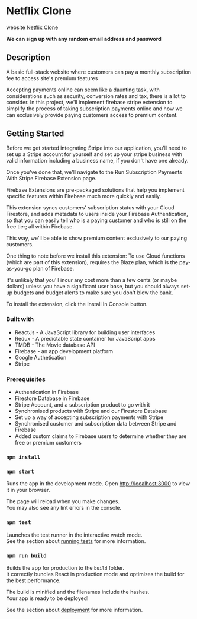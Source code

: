 # Netflix Clone

website [Netflix Clone](https://netflix-clone-d64be.web.app/)

**We can sign up with any random email address and password**



## Description

A basic full-stack website where customers can pay a monthly subscription fee to access site's premium features

Accepting payments online can seem like a daunting task, with considerations such as security, conversion rates and tax, there is a lot to consider.
In this project, we'll implement firebase stripe extension to simplify the process of taking subscription payments online and how we can exclusively provide paying customers access to premium content.


## Getting Started

Before we get started integrating Stripe into our application, you'll need to set up a Stripe account for yourself and set up your stripe business with valid information including a business name, if you don't have one already.

Once you've done that, we'll navigate to the Run Subscription Payments With Stripe Firebase Extension page.

Firebase Extensions are pre-packaged solutions that help you implement specific features within Firebase much more quickly and easily.

This extension syncs customers' subscription status with your Cloud Firestore, and adds metadata to users inside your Firebase Authentication, so that you can easily tell who is a paying customer and who is still on the free tier; all within Firebase.

This way, we'll be able to show premium content exclusively to our paying customers.

One thing to note before we install this extension: To use Cloud functions (which are part of this extension), requires the Blaze plan, which is the pay-as-you-go plan of Firebase.

It's unlikely that you'll incur any cost more than a few cents (or maybe dollars) unless you have a significant user base, but you should always set-up budgets and budget alerts to make sure you don't blow the bank.

To install the extension, click the Install In Console button.

### Built with

* ReactJs - A JavaScript library for building user interfaces
* Redux - A predictable state container for JavaScript apps
* TMDB - The Movie database API
* Firebase - an app development platform
* Google Authetication
* Stripe

### Prerequisites

* Authentication in Firebase
* Firestore Database in Firebase
* Stripe Account, and a subscription product to go with it
* Synchronised products with Stripe and our Firestore Database
* Set up a way of accepting subscription payments with Stripe
* Synchronised customer and subscription data between Stripe and Firebase
* Added custom claims to Firebase users to determine whether they are free or premium customers


### `npm install`

### `npm start`

Runs the app in the development mode.
Open [http://localhost:3000](http://localhost:3000) to view it in your browser.

The page will reload when you make changes.\
You may also see any lint errors in the console.

### `npm test`

Launches the test runner in the interactive watch mode.\
See the section about [running tests](https://facebook.github.io/create-react-app/docs/running-tests) for more information.

### `npm run build`

Builds the app for production to the `build` folder.\
It correctly bundles React in production mode and optimizes the build for the best performance.

The build is minified and the filenames include the hashes.\
Your app is ready to be deployed!

See the section about [deployment](https://facebook.github.io/create-react-app/docs/deployment) for more information.

